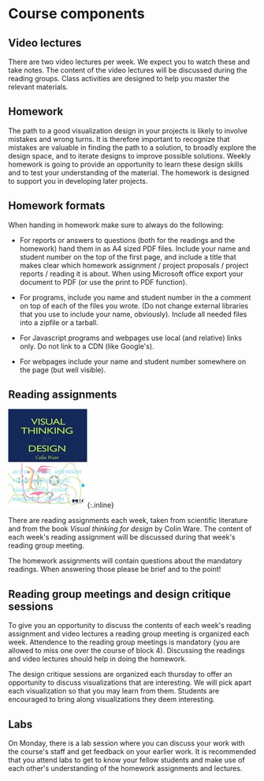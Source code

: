 # Course components

## Video lectures

There are two video lectures per week. We expect you to watch these and take
notes. The content of the video lectures will be discussed during the reading
groups. Class activities are designed to help you master the relevant materials.

## Homework

The path to a good visualization design in your projects is likely to involve
mistakes and wrong turns. It is therefore important to recognize that mistakes
are valuable in finding the path to a solution, to broadly explore the design
space, and to iterate designs to improve possible solutions. Weekly homework is
going to provide an opportunity to learn these design skills and to test your
understanding of the material. The homework is designed to support you in
developing later projects.

## Homework formats

When handing in homework make sure to always do the following:

* For reports or answers to questions (both for the readings and the homework)
  hand them in as A4 sized PDF files. Include your name and student number on
  the top of the first page, and include a title that makes clear which 
  homework assignment / project proposals / project reports / reading it is
  about. When using Microsoft office export your document to PDF (or use the
  print to PDF function).

* For programs, include you name and student number in the a comment on top
  of each of the files you wrote. (Do not change external libraries that you
  use to include your name, obviously). Include all needed files into a zipfile
  or a tarball.

* For Javascript programs and webpages use local (and relative) links only. Do
  not link to a CDN (like Google's). 

* For webpages include your name and student number somewhere on the page (but
  well visible).

## Reading assignments

![Colin Ware](book-visual.jpg){:.inline}

There are reading assignments each week, taken from scientific literature and
from the book *Visual thinking for design* by Colin Ware. The content of each
week's reading assignment will be discussed during that week's reading group
meeting.

The homework assignments will contain questions about the mandatory readings.
When answering those please be brief and to the point!

## Reading group meetings and design critique sessions

To give you an opportunity to discuss the contents of each week's reading
assignment and video lectures a reading group meeting is organized each week.
Attendence to the reading group meetings is mandatory (you are allowed to 
miss one over the course of block 4). Discussing the readings and video
lectures should help in doing the homework.

The design critique sessions are organized each thursday to offer an opportunity
to discuss visualizations that are interesting. We will pick apart each 
visualization so that you may learn from them. Students are encouraged to
bring along visualizations they deem interesting.

## Labs

On Monday, there is a lab session where you can discuss your work with the
course's staff and get feedback on your earlier work. It is recommended that
you attend labs to get to know your fellow students and make use of each
other's understanding of the homework assignments and lectures.
